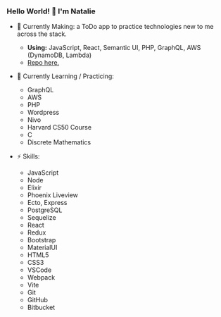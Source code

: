 ### Hello World! 👋 I'm Natalie

- 🔭 Currently Making: a ToDo app to practice technologies new to me across the stack. 
  - **Using:** JavaScript, React, Semantic UI, PHP, GraphQL, AWS (DynamoDB, Lambda)
  - [Repo here.](https://github.com/ndudar/todo)


- 🌱 Currently Learning / Practicing:
  - GraphQL
  - AWS
  - PHP
  - Wordpress
  - Nivo
  - Harvard CS50 Course
  - C
  - Discrete Mathematics
 
- ⚡ Skills:
  - JavaScript
  - Node
  - Elixir
  - Phoenix Liveview
  - Ecto, Express
  - PostgreSQL
  - Sequelize
  - React
  - Redux
  - Bootstrap
  - MaterialUI
  - HTML5
  - CSS3
  - VSCode
  - Webpack
  - Vite
  - Git
  - GitHub
  - Bitbucket

<!--
**ndudar/ndudar** is a ✨ _special_ ✨ repository because its `README.md` (this file) appears on your GitHub profile.

Here are some ideas to get you started:

- 🔭 I’m currently working on ...
- 🌱 I’m currently learning ...
- 👯 I’m looking to collaborate on ...
- 🤔 I’m looking for help with ...
- 💬 Ask me about ...
- 📫 How to reach me: ...
- 😄 Pronouns: ...
- ⚡ Fun fact: ...

project template:
what did I build?
what did I learn?
what's the benefit / business impact?
what would I do differently?

template:
<a href="">
  <img src="" alt="" width="40" height="40"/>
</a>

-->
